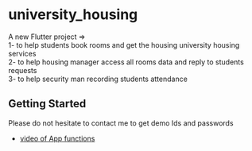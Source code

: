 # university_housing

A new Flutter project => <br>
1- to help students book rooms and get the housing university housing services <br>
2- to help housing manager access all rooms data and reply to students requests <br>
3- to help security man recording students attendance

## Getting Started

Please do not hesitate to contact me to get demo Ids and passwords
- [video of App functions ](https://drive.google.com/drive/folders/16kPTp0Mwirrr9G4ZTGWHR3R7gaFV2yTV?usp=sharing)
